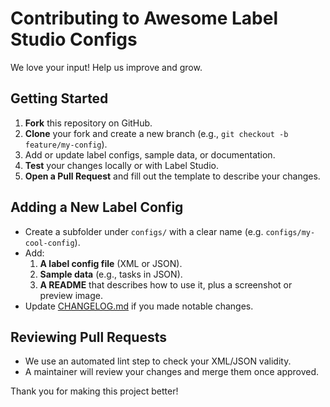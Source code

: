# Contributing to Awesome Label Studio Configs

We love your input! Help us improve and grow.

## Getting Started

1. **Fork** this repository on GitHub.
2. **Clone** your fork and create a new branch (e.g., `git checkout -b feature/my-config`).
3. Add or update label configs, sample data, or documentation.
4. **Test** your changes locally or with Label Studio.
5. **Open a Pull Request** and fill out the template to describe your changes.

## Adding a New Label Config

- Create a subfolder under `configs/` with a clear name (e.g. `configs/my-cool-config`).
- Add:
  1. **A label config file** (XML or JSON).
  2. **Sample data** (e.g., tasks in JSON).
  3. **A README** that describes how to use it, plus a screenshot or preview image.
- Update [CHANGELOG.md](CHANGELOG.md) if you made notable changes.

## Reviewing Pull Requests

- We use an automated lint step to check your XML/JSON validity.
- A maintainer will review your changes and merge them once approved.

Thank you for making this project better!
